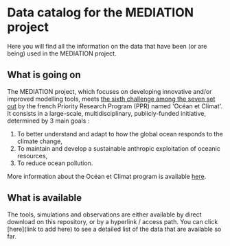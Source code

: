 # Data catalog for the MEDIATION project

Here you will find all the information on the data that have been (or are being) used in the MEDIATION project.

## What is going on

The MEDIATION project, which focuses on developing innovative and/or improved modelling tools, meets [the sixth challenge among the seven set out](PPR20210609_OCEANETCLIMAT_VF.pdf) by the french Priority Research Program (PPR) named 'Océan et Climat'. It consists in a large-scale, multidisciplinary, publicly-funded initiative, determined by 3 main goals :

1) To better understand and adapt to how the global ocean responds to the climate change, 
2) To maintain and develop a sustainable anthropic exploitation of oceanic resources,
3) To reduce ocean pollution.

More information about the Océan et Climat program is available [here](https://www.ocean-climat.fr/Le-PPR).

## What is available

The tools, simulations and observations are either available by direct download on this repository, or by a hyperlink / access path. You can click [here](link to add here) to see a detailed list of the data that are available so far. 



    
    
